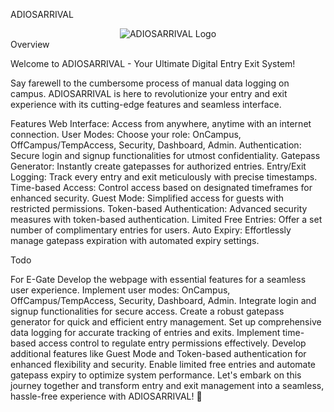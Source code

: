 ADIOSARRIVAL
<div align="center">
  <img src="https://github.com/Phoenix-1707/Backend/assets/83780410/b5dc466c-c43a-4962-a53c-9f1a79028117" alt="ADIOSARRIVAL Logo">
</div>
Overview

Welcome to ADIOSARRIVAL - Your Ultimate Digital Entry Exit System!

Say farewell to the cumbersome process of manual data logging on campus. ADIOSARRIVAL is here to revolutionize your entry and exit experience with its cutting-edge features and seamless interface.

Features
Web Interface: Access from anywhere, anytime with an internet connection.
User Modes: Choose your role: OnCampus, OffCampus/TempAccess, Security, Dashboard, Admin.
Authentication: Secure login and signup functionalities for utmost confidentiality.
Gatepass Generator: Instantly create gatepasses for authorized entries.
Entry/Exit Logging: Track every entry and exit meticulously with precise timestamps.
Time-based Access: Control access based on designated timeframes for enhanced security.
Guest Mode: Simplified access for guests with restricted permissions.
Token-based Authentication: Advanced security measures with token-based authentication.
Limited Free Entries: Offer a set number of complimentary entries for users.
Auto Expiry: Effortlessly manage gatepass expiration with automated expiry settings.


Todo

For E-Gate
Develop the webpage with essential features for a seamless user experience.
Implement user modes: OnCampus, OffCampus/TempAccess, Security, Dashboard, Admin.
Integrate login and signup functionalities for secure access.
Create a robust gatepass generator for quick and efficient entry management.
Set up comprehensive data logging for accurate tracking of entries and exits.
Implement time-based access control to regulate entry permissions effectively.
Develop additional features like Guest Mode and Token-based authentication for enhanced flexibility and security.
Enable limited free entries and automate gatepass expiry to optimize system performance.
Let's embark on this journey together and transform entry and exit management into a seamless, hassle-free experience with ADIOSARRIVAL! 🚀
